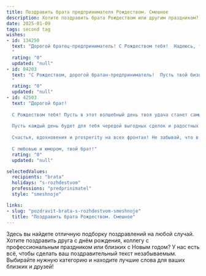 ```yaml
---
title: Поздравить брата предпринимателя Рождеством. Смешное
description: Хотите поздравить брата Рождеством или другим праздником? Наш ИИ создаст незабываемое поздравление, а вы обязательно выделитесь среди других.  
date: 2025-01-09
tags: second tag
wishes:
- id: 134250
  text: "Дорогой братец-предприниматель! С Рождеством тебя!  Надеюсь, твой бизнес в этом году принесет столько прибыли, что Дед Мороз будет завидовать и попросит у тебя кредит на новые сани!  Пусть все твои сделки будут удачными, а конкуренты – добрыми и щедрыми (хотя бы на подарки!).  Счастливого Рождества!
  "
  rating: "0"
  updated: "null"
- id: 84203
  text: "С Рождеством, дорогой братан-предприниматель!  Пусть твой бизнес процветает как ёлка в Новый год, а прибыль растёт не только на ветках, но и на банковском счёте!  Желаю тебе в новом году столько удачи, сколько у Санты подарков, и чтобы все твои конкуренты случайно заблудились в лесу, пока ты будешь собирать урожай золотых монет!
  "
  rating: "0"
  updated: "null"
- id: 42503
  text: "Дорогой брат!
  
  С Рождеством тебя! Пусть в этот волшебный день твоя удача станет самым прибыльным бизнес-партнером, а настроение — лучшим активом. Желаю, чтобы в твоей жизни всегда было больше покупателей, чем конкурентов, и чтобы прибыль росла быстрее, чем ты успеваешь делить её на \"новые идеи\"!
  
  Пусть каждый день будет для тебя чередой выгодных сделок и радостных сюрпризов, а твоё творчество — приносит доход, как настоящая золотоискатели!
  
  Счастья, вдохновения и prosperity на всех фронтах! Не забывай, что в эти дни даже Дед Мороз не прочь вложить в твой бизнес пару мешков радости и смеха!
  
  С любовью и юмором, твой брат!"
  rating: "0"
  updated: "null"

selectedValues:
  recipients: "brata"
  holidays: "s-rozhdestvom"
  professions: "predprinimatel"
  style: "smeshnoje"

links:
- slug: "pozdravit-brata-s-rozhdestvom-smeshnoje"
  title: "Поздравить брата Рождеством. Смешное"
---
```


Здесь вы найдете отличную подборку поздравлений на любой случай.
Хотите поздравить друга с днём рождения, коллегу с профессиональным праздником или близких с Новым годом? У нас есть всё, чтобы сделать ваш поздравительный текст незабываемым. Выбирайте нужную категорию и находите лучшие слова для ваших близких и друзей!
